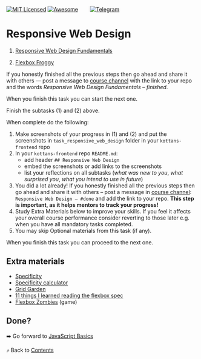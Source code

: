 [![MIT Licensed][icon-mit]][license]
[![Awesome][icon-awesome]][awesome]
&nbsp;&nbsp;&nbsp;&nbsp;&nbsp;&nbsp;
[![Telegram][icon-chat]][chat]

# Responsive Web Design

1. [Responsive Web Design Fundamentals](https://www.udacity.com/course/responsive-web-design-fundamentals--ud893)

1. [Flexbox Froggy](http://flexboxfroggy.com/)

If you honestly finished all the previous steps then go ahead and share it with
others — post a message to [course channel][chat] with the link to your repo
and the words _Responsive Web Design Fundamentals – finished_.

When you finish this task you can start the next one.

Finish the subtasks (1) and (2) above.

When complete do the following:
1. Make screenshots of your progress in (1) and (2)
   and put the screenshots in `task_responsive_web_design` folder in
   your `kottans-frontend` repo
1. In your `kottans-frontend` repo `README.md`:
   * add header `## Responsive Web Design`
   * embed the screenshots or add links to the screenshots
   * list your reflections on all subtasks
     (_what was new to you_, _what surprised you_, _what you intend to use in future_)
1. You did a lot already! If you honestly finished all the previous steps then go ahead
   and share it with others –
   post a message in [course channel][chat]:
   `Responsive Web Design — #done` and add the link to your repo. **This step is important, as it helps mentors to track your progress!**
1. Study Extra Materials below to improve your skills.
   If you feel it affects your overall course performance consider
   reverting to those later e.g. when you have all mandatory tasks completed.
1. You may skip Optional materials from this task (if any).

When you finish this task you can proceed to the next one.

## Extra materials

- [Specificity](https://developer.mozilla.org/uk/docs/Web/CSS/Specificity)
- [Specificity calculator](https://specificity.keegan.st/)
- [Grid Garden](http://cssgridgarden.com/)
- [11 things I learned reading the flexbox spec](https://hackernoon.com/11-things-i-learned-reading-the-flexbox-spec-5f0c799c776b)
- [Flexbox Zombies](https://mastery.games/p/flexbox-zombies) (game)

## Done?

➡️ Go forward to [JavaScript Basics](js-basics.md)

⤴️ Back to [Contents](../contents.md)


[icon-chat]: https://img.shields.io/badge/chat-on%20telegram-blue.svg
[icon-mit]: https://img.shields.io/badge/license-MIT-blue.svg
[icon-awesome]: https://cdn.rawgit.com/sindresorhus/awesome/d7305f38d29fed78fa85652e3a63e154dd8e8829/media/badge.svg

[license]: https://github.com/Kottans/web/blob/master/LICENSE.md
[awesome]: https://github.com/sindresorhus/awesome#front-end-development
[chat]: https://t.me/joinchat/CX8EF1JmLm9IM6J6oy2U7Q
